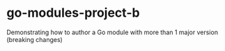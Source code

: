 # go-modules-project-b
Demonstrating how to author a Go module with more than 1 major version (breaking changes)
